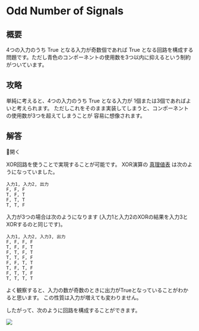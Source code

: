 # Odd Number of Signals

## 概要

4つの入力のうち <span class="T">True</span> となる入力が奇数個であれば <span class="T">True</span> となる回路を構成する問題です。ただし青色のコンポーネントの使用数を3つ以内に抑えるという制約がついています。

## 攻略

単純に考えると、4つの入力のうち <span class="T">True</span> となる入力が
1個または3個であればよいと考えられます。
ただしこれをそのまま実装してしまうと、コンポーネントの使用数が3つを超えてしまうことが
容易に想像されます。

## 解答

<div class="spoiler-controller material-icons">&#xE5CF;開く</div>
<div class="spoiler">

XOR回路を使うことで実現することが可能です。
XOR演算の [真理値表](#truth_table) は次のようになっていました。

```truth_table
入力1, 入力2, 出力
F, F, F
T, F, T
F, T, T
T, T, F
```

入力が3つの場合は次のようになります (入力1と入力2のXORの結果を入力3とXORするのと同じです)。

```truth_table
入力1, 入力2, 入力3, 出力
F, F, F, F
T, F, F, T
F, T, F, T
T, T, F, F
F, F, T, T
T, F, T, F
F, T, T, F
T, T, T, T
```

よく観察すると、入力の数が奇数のときに出力がTrueとなっていることがわかると思います。
この性質は入力が増えても変わりません。

したがって、次のように回路を構成することができます。

![](https://gyazo.com/23a78358c48a22ebe3416c5168d95634.png)

</div>